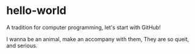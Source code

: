 # hello-world
A tradition for computer programming, let's start with GitHub!

I wanna be an animal, make an accompany with them,
They are so queit, and serious.

